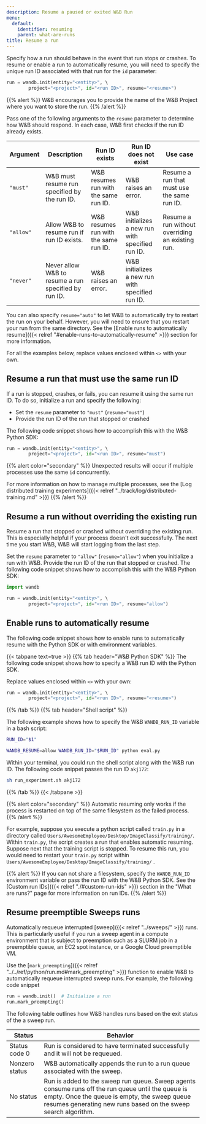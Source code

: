 ```yaml
---
description: Resume a paused or exited W&B Run
menu:
  default:
    identifier: resuming
    parent: what-are-runs
title: Resume a run
---
```


Specify how a run should behave in the event that run stops or crashes. To resume or enable a run to automatically resume, you will need to specify the unique run ID associated with that run for the `id` parameter:

```python
run = wandb.init(entity="<entity>", \ 
        project="<project>", id="<run ID>", resume="<resume>")
```

{{% alert %}}
W&B encourages you to provide the name of the W&B Project where you want to store the run.
{{% /alert %}}

Pass one of the following arguments to the `resume` parameter to determine how W&B should respond. In each case, W&B first checks if the run ID already exists. 

|Argument | Description | Run ID exists| Run ID does not exist | Use case |
| --- | --- | -- | --| -- |
| `"must"` | W&B must resume run specified by the run ID. | W&B resumes run with the same run ID. | W&B raises an error. | Resume a run that must use the same run ID.  |
| `"allow"`| Allow W&B to resume run if run ID exists. | W&B resumes run with the same run ID. | W&B initializes a new run with specified run ID. | Resume a run without overriding an existing run. |
| `"never"`| Never allow W&B to resume a run specified by run ID. | W&B raises an error. | W&B initializes a new run with specified run ID. | |

<!-- - `"must"`:  If the run ID exists, W&B resumes the run with that run ID. If the run ID does not exist, W&B does nothing. 
- `"allow"`:  If the run ID exists, W&B resumes the run with that run ID. If the run ID does not exist, W&B initializes a new run with the specified run ID.
- `"never"`: If the run ID exists, W&B does nothing. If the run ID does not exist, W&B starts a new run with the specified run ID.  -->

You can also specify `resume="auto"` to let W&B to automatically try to restart the run on your behalf. However, you will need to ensure that you restart your run from the same directory. See the [Enable runs to automatically resume]({{< relref "#enable-runs-to-automatically-resume" >}}) section for more information.

For all the examples below, replace values enclosed within `<>` with your own.

## Resume a run that must use the same run ID
If a run is stopped, crashes, or fails, you can resume it using the same run ID. To do so, initialize a run and specify the following:

* Set the `resume` parameter to `"must"` (`resume="must"`) 
* Provide the run ID of the run that stopped or crashed

<!-- Set the `resume` parameter to `"must"` (`resume="must"`) when you initialize the run and provide the run ID of the run that stopped or crashed.  -->

The following code snippet shows how to accomplish this with the W&B Python SDK:

```python
run = wandb.init(entity="<entity>", \ 
        project="<project>", id="<run ID>", resume="must")
```

{{% alert color="secondary" %}}
Unexpected results will occur if multiple processes use the same `id` concurrently. 


For more information on  how to manage multiple processes, see the [Log distributed training experiments]({{< relref "../track/log/distributed-training.md" >}}) 
{{% /alert %}}

## Resume a run without overriding the existing run
Resume a run that stopped or crashed without overriding the existing run. This is especially helpful if your process doesn't exit successfully. The next time you start W&B, W&B will start logging from the last step.

Set the `resume` parameter to `"allow"` (`resume="allow"`) when you initialize a run with W&B. Provide the run ID of the run that stopped or crashed. The following code snippet shows how to accomplish this with the W&B Python SDK:

```python
import wandb

run = wandb.init(entity="<entity>", \ 
        project="<project>", id="<run ID>", resume="allow")
```


## Enable runs to automatically resume 
The following code snippet shows how to enable runs to automatically resume with the Python SDK or with environment variables. 

{{< tabpane text=true >}}
  {{% tab header="W&B Python SDK" %}}
The following code snippet shows how to specify a W&B run ID with the Python SDK. 

Replace values enclosed within `<>` with your own:

```python
run = wandb.init(entity="<entity>", \ 
        project="<project>", id="<run ID>", resume="<resume>")
```  
  {{% /tab %}}
  {{% tab header="Shell script" %}}

The following example shows how to specify the W&B `WANDB_RUN_ID` variable in a bash script: 

```bash title="run_experiment.sh"
RUN_ID="$1"

WANDB_RESUME=allow WANDB_RUN_ID="$RUN_ID" python eval.py
```
Within your terminal, you could run the shell script along with the W&B run ID. The following code snippet passes the run ID `akj172`: 

```bash
sh run_experiment.sh akj172 
```

{{% /tab %}}
{{< /tabpane >}}


{{% alert color="secondary" %}}
Automatic resuming only works if the process is restarted on top of the same filesystem as the failed process. 
{{% /alert %}}


For example, suppose you execute a python script called `train.py` in a directory called `Users/AwesomeEmployee/Desktop/ImageClassify/training/`. Within `train.py`, the script creates a run that enables automatic resuming. Suppose next that the training script is stopped. To resume this run, you would need to restart your `train.py` script within `Users/AwesomeEmployee/Desktop/ImageClassify/training/` .


{{% alert %}}
If you can not share a filesystem, specify the `WANDB_RUN_ID` environment variable or pass the run ID with the W&B Python SDK. See the [Custom run IDs]({{< relref "./#custom-run-ids" >}}) section in the "What are runs?" page for more information on run IDs.
{{% /alert %}}





## Resume preemptible Sweeps runs
Automatically requeue interrupted [sweep]({{< relref "../sweeps/" >}}) runs. This is particularly useful if you run a sweep agent in a compute environment that is subject to preemption such as a SLURM job in a preemptible queue, an EC2 spot instance, or a Google Cloud preemptible VM.

Use the [`mark_preempting`]({{< relref "../../ref/python/run.md#mark_preempting" >}}) function to enable W&B to automatically requeue interrupted sweep runs. For example, the following code snippet

```python
run = wandb.init()  # Initialize a run
run.mark_preempting()
```
The following table outlines how W&B handles runs based on the exit status of the a sweep run.

|Status| Behavior |
|------| ---------|
|Status code 0| Run is considered to have terminated successfully and it will not be requeued.  |
|Nonzero status| W&B automatically appends the run to a run queue associated with the sweep.|
|No status| Run is added to the sweep run queue. Sweep agents consume runs off the run queue until the queue is empty. Once the queue is empty, the sweep queue resumes generating new runs based on the sweep search algorithm.|